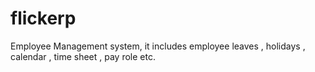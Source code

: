 # flickerp
Employee Management  system, it includes employee leaves , holidays , calendar , time sheet , pay role etc.  
